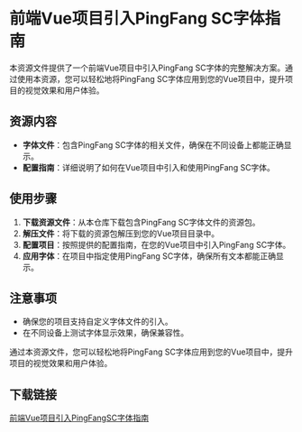 # 前端Vue项目引入PingFang SC字体指南

本资源文件提供了一个前端Vue项目中引入PingFang SC字体的完整解决方案。通过使用本资源，您可以轻松地将PingFang SC字体应用到您的Vue项目中，提升项目的视觉效果和用户体验。

## 资源内容

- **字体文件**：包含PingFang SC字体的相关文件，确保在不同设备上都能正确显示。
- **配置指南**：详细说明了如何在Vue项目中引入和使用PingFang SC字体。

## 使用步骤

1. **下载资源文件**：从本仓库下载包含PingFang SC字体文件的资源包。
2. **解压文件**：将下载的资源包解压到您的Vue项目目录中。
3. **配置项目**：按照提供的配置指南，在您的Vue项目中引入PingFang SC字体。
4. **应用字体**：在项目中指定使用PingFang SC字体，确保所有文本都能正确显示。

## 注意事项

- 确保您的项目支持自定义字体文件的引入。
- 在不同设备上测试字体显示效果，确保兼容性。

通过本资源文件，您可以轻松地将PingFang SC字体应用到您的Vue项目中，提升项目的视觉效果和用户体验。

## 下载链接

[前端Vue项目引入PingFangSC字体指南](https://pan.quark.cn/s/175b67c482fc)